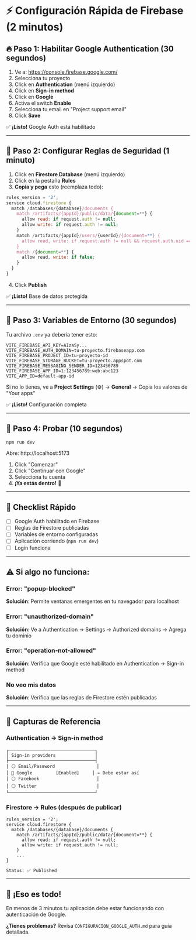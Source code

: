 # ⚡ Configuración Rápida de Firebase (2 minutos)

## 🔥 Paso 1: Habilitar Google Authentication (30 segundos)

1. Ve a: https://console.firebase.google.com/
2. Selecciona tu proyecto
3. Click en **Authentication** (menú izquierdo)
4. Click en **Sign-in method**
5. Click en **Google**
6. Activa el switch **Enable**
7. Selecciona tu email en "Project support email"
8. Click **Save**

✅ **¡Listo!** Google Auth está habilitado

---

## 🔐 Paso 2: Configurar Reglas de Seguridad (1 minuto)

1. Click en **Firestore Database** (menú izquierdo)
2. Click en la pestaña **Rules**
3. **Copia y pega** esto (reemplaza todo):

```javascript
rules_version = '2';
service cloud.firestore {
  match /databases/{database}/documents {
    match /artifacts/{appId}/public/data/{document=**} {
      allow read: if request.auth != null;
      allow write: if request.auth != null;
    }
    match /artifacts/{appId}/users/{userId}/{document=**} {
      allow read, write: if request.auth != null && request.auth.uid == userId;
    }
    match /{document=**} {
      allow read, write: if false;
    }
  }
}
```

4. Click **Publish**

✅ **¡Listo!** Base de datos protegida

---

## 📝 Paso 3: Variables de Entorno (30 segundos)

Tu archivo `.env` ya debería tener esto:

```env
VITE_FIREBASE_API_KEY=AIzaSy...
VITE_FIREBASE_AUTH_DOMAIN=tu-proyecto.firebaseapp.com
VITE_FIREBASE_PROJECT_ID=tu-proyecto-id
VITE_FIREBASE_STORAGE_BUCKET=tu-proyecto.appspot.com
VITE_FIREBASE_MESSAGING_SENDER_ID=123456789
VITE_FIREBASE_APP_ID=1:123456789:web:abc123
VITE_APP_ID=default-app-id
```

Si no lo tienes, ve a **Project Settings** (⚙️) → **General** → Copia los valores de "Your apps"

✅ **¡Listo!** Configuración completa

---

## 🚀 Paso 4: Probar (10 segundos)

```bash
npm run dev
```

Abre: http://localhost:5173

1. Click "Comenzar"
2. Click "Continuar con Google"
3. Selecciona tu cuenta
4. **¡Ya estás dentro!** 🎉

---

## 🎯 Checklist Rápido

- [ ] Google Auth habilitado en Firebase
- [ ] Reglas de Firestore publicadas
- [ ] Variables de entorno configuradas
- [ ] Aplicación corriendo (`npm run dev`)
- [ ] Login funciona

---

## ⚠️ Si algo no funciona:

### Error: "popup-blocked"

**Solución**: Permite ventanas emergentes en tu navegador para localhost

### Error: "unauthorized-domain"

**Solución**: Ve a Authentication → Settings → Authorized domains → Agrega tu dominio

### Error: "operation-not-allowed"

**Solución**: Verifica que Google esté habilitado en Authentication → Sign-in method

### No veo mis datos

**Solución**: Verifica que las reglas de Firestore estén publicadas

---

## 📸 Capturas de Referencia

### Authentication → Sign-in method

```
┌─────────────────────────────────┐
│ Sign-in providers               │
├─────────────────────────────────┤
│ ⚪ Email/Password                │
│ 🔵 Google         [Enabled]     │ ← Debe estar así
│ ⚪ Facebook                      │
│ ⚪ Twitter                       │
└─────────────────────────────────┘
```

### Firestore → Rules (después de publicar)

```
rules_version = '2';
service cloud.firestore {
  match /databases/{database}/documents {
    match /artifacts/{appId}/public/data/{document=**} {
      allow read: if request.auth != null;
      allow write: if request.auth != null;
    }
    ...
}

Status: ✅ Published
```

---

## 🎉 ¡Eso es todo!

En menos de 3 minutos tu aplicación debe estar funcionando con autenticación de Google.

**¿Tienes problemas?** Revisa `CONFIGURACION_GOOGLE_AUTH.md` para guía detallada.
